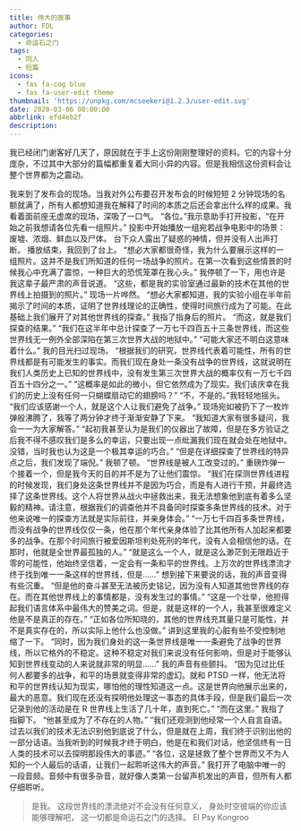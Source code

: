 ```yaml
---
title: 伟大的故事
author: FDL
categories:
  - 命运石之门
tags:
  - 同人
  - 短篇
icons:
  - fas fa-cog blue
  - fas fa-user-edit theme
thumbnail: 'https://unpkg.com/mcseekeri@1.2.3/user-edit.svg'
date: 2020-03-06 00:00:00
abbrlink: efd4eb2f
description:
---
```


我已经闭门谢客好几天了，原因就在于手上这份刚刚整理好的资料。它的内容十分庞杂，不过其中大部分的篇幅都重复着大同小异的内容。但是我相信这份资料会让整个世界都为之震动。

<!-- more -->

我来到了发布会的现场。当我对外公布要召开发布会的时候短短 2 分钟现场的名额就满了，所有人都想知道我在解释了时间的本质之后还会拿出什么样的成果。我看着面前座无虚席的现场，深吸了一口气。
“各位。”我示意助手打开投影，“在开始之前我想请各位先看一组照片。”
投影中开始播放一组宛若战争电影中的场景：废墟、浓烟、鲜血以及尸体。
台下众人露出了疑惑的神情，但并没有人出声打断。
播放结束，我回到了台上。
“想必大家都很奇怪，我为什么要展示这样的一组照片。这并不是我们所知道的任何一场战争的照片。在第一次看到这些情景的时候我心中充满了震惊，一种巨大的恐慌笼罩在我心头。”
我停顿了一下，用也许是我这辈子最严肃的声音说道。
“这些，都是我的实验室通过最新的技术在其他的世界线上拍摄到的照片。”
现场一片哗然。
“想必大家都知道，我的实验小组在半年前揭示了时间的本质，证明了世界线理论的正确性，使得时间旅行成为了可能。在此基础上我们展开了对其他世界线的探查。”
我指了指身后的照片。
“而这，就是我们探查的结果。”
“我们在这半年中总计探查了一万七千四百五十三条世界线，而这些世界线无一例外全部深陷在第三次世界大战的地狱中。”
“可能大家还不明白这意味着什么。”
我的目光扫过现场。
“根据我们的研究，世界线代表着可能性，所有的世界线都是有可能发生的事实。而我们现在身处一条没有战争的世界线，这就说明在我们人类历史上已知的世界线中，没有发生第三次世界大战的概率仅有一万七千四百五十四分之一。”
“这概率是如此的微小，但它依然成为了现实。我们该庆幸在我们的历史上没有任何一只蝴蝶扇动它的翅膀吗？”
“不，不是的。”我轻轻地摇头。
“我们应该感谢一个人，就是这个人让我们避免了战争。”
现场宛如被扔下了一枚炸弹般沸腾了，我等了两分钟才终于渐渐安静了下来。
“我知道大家有很多疑问，我会一一为大家解答。”
“起初我甚至认为是我们的仪器出了故障，但是在多方验证之后我不得不感叹我们是多么的幸运，只要出现一点纰漏我们现在就会处在地狱中。没错，当时我也认为这是一个极其幸运的巧合。”
“但是在详细探查了世界线的特异点之后，我们发现了端倪。”
我顿了顿。
“世界线是被人工改变过的。”
重磅炸弹一个接着一个，但是我今天的目的并不是为了让他们震惊。
“我们在探测世界线进程的时候发现，我们身处这条世界线并不是因为巧合，而是有人进行干预，并最终选择了这条世界线。这个人将世界从战火中拯救出来，我无法想象他到底有着多么坚毅的精神。请注意，根据我们的调查他并不具备同时探查多条世界线的技术。对于他来说唯一的探查方法就是实际前往，并亲身体会。”
“一万七千四百多条世界线，而没有战争的世界线仅仅一条，他在那个年代亲身体验了比其他所有人加起来都要多的战争。在那个时间旅行被爱因斯坦判处死刑的年代，没有人会相信他的话。在那时，他就是全世界最孤独的人。”
“就是这么一个人，就是这么渺茫到无限趋近于零的可能性，他始终坚信着，一定会有一条和平的世界线。上万次的世界线漂流才终于找到唯一一条这样的世界线，但是……”
想到接下来要说的话，我的声音变得有些沉重。
“但是他的奋斗甚至无法被历史铭记，因为没有人知道其他世界线的存在。而在其他世界线上的事情都是，没有发生过的事情。”
“这是一个壮举，他担得起我们语言体系中最伟大的赞美之词。但是，就是这样的一个人，我甚至很难定义他是不是真正的存在。”
“正如各位所知晓的，其他的世界线充其量只是可能性，并不是真实存在的，所以实际上他什么也没做。”
讲到这里我的心脏有些不受控制地缩了一下。
“同时，因为我们身处的这一条世界线是唯一一条避免了战争的世界线，所以它格外的不稳定。这种不稳定对我们来说没有任何影响，但是对于能够认知到世界线变动的人来说就非常的明显……”
我的声音有些颤抖。
“因为见过比任何人都要多的战争，和平的场景就变得非常的虚幻。就和 PTSD 一样，他无法将和平的世界线认知为现实，哪怕他的理性知道这一点。这是世界向他展示出来的，最大的恶意。我们现在还没有探明他处理这一事态的具体手段，但是我们最后一次记录到他的活动是在 R 世界线上生活了几十年，直到死亡。”
“而在这里。”
我指了指脚下。
“他甚至成为了不存在的人物。”
“我们还观测到他经常一个人自言自语。过去以我们的技术无法识别他到底说了什么，但是就在上周，我们终于识别出他的一部分话语。当我听到的时候我才终于明白，他是在和我们对话，他坚信终有一日人类的技术可以去探明那段伟大的事迹。”
“各位，这是拯救了整个世界而又不为人知的一个人最后的话语，让我们一起聆听这伟大的声音。”
我打开了电脑中唯一的一段音频。音频中有很多杂音，就好像人类第一台留声机发出的声音，但所有人都仔细聆听。

> 是我。
> 这段世界线的漂流绝对不会没有任何意义，
> 身处时空彼端的你应该能够理解吧，
> 这一切都是命运石之门的选择。
> El Psy Kongroo
